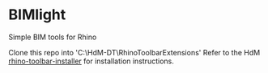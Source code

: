 # BIMlight
Simple BIM tools for Rhino

Clone this repo into 'C:\HdM-DT\RhinoToolbarExtensions'
Refer to the HdM [rhino-toolbar-installer](https://github.com/herzogdemeuron/rhino-toolbar-installer#readme) for installation instructions.
